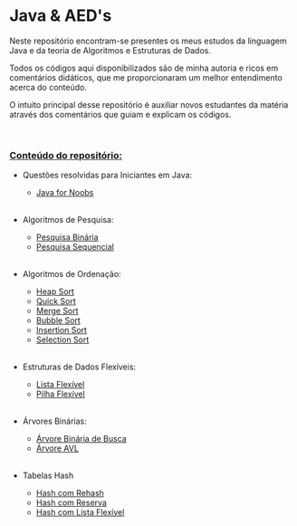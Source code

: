 # Java & AED's

Neste repositório encontram-se presentes os meus estudos da linguagem Java e da teoria de Algoritmos e Estruturas de Dados.

Todos os códigos aqui disponibilizados são de minha autoria e ricos em comentários didáticos, que me proporcionaram um melhor entendimento acerca do conteúdo.

O intuito principal desse repositório é auxiliar novos estudantes da matéria através dos comentários que guiam e explicam os códigos.

<br>


### <ins>**Conteúdo do repositório:**</ins>

 - Questões resolvidas para Iniciantes em Java:
    - [Java for Noobs](./JavaForNoobs/)
    <br><br>
 - Algoritmos de Pesquisa:
    - [Pesquisa Binária](./Pesquisa/Binaria.java)
    - [Pesquisa Sequencial](./Pesquisa/Sequencial.java)
    <br><br>
  
 - Algoritmos de Ordenação:
    - [Heap Sort](./Sorting/Heap.java)
    - [Quick Sort](./Sorting/Quick.java)
    - [Merge Sort](./Sorting/Merge.java)
    - [Bubble Sort](./Sorting/Bubble.java)
    - [Insertion Sort](./Sorting/Insertion.java)
    - [Selection Sort](./Sorting/Selection.java)
    <br><br>

 - Estruturas de Dados Flexíveis:
    - [Lista Flexível](./EstruturasDeDados/Flexiveis/Lista/)
    - [Pilha Flexível](./EstruturasDeDados/Flexiveis/Pilha/)
    <br><br>
   
 - Árvores Binárias:
   - [Árvore Binária de Busca](./ArvoresBinarias/Arvore/)
   - [Árvore AVL](./ArvoresBinarias/ArvoreAVL/)
   <br><br>

- Tabelas Hash
  - [Hash com Rehash](./Hashing/HashRehash.java)
  - [Hash com Reserva](./Hashing/HashReserva.java)
  - [Hash com Lista Flexível](./Hashing/HashLista.java)
  <br><br>
